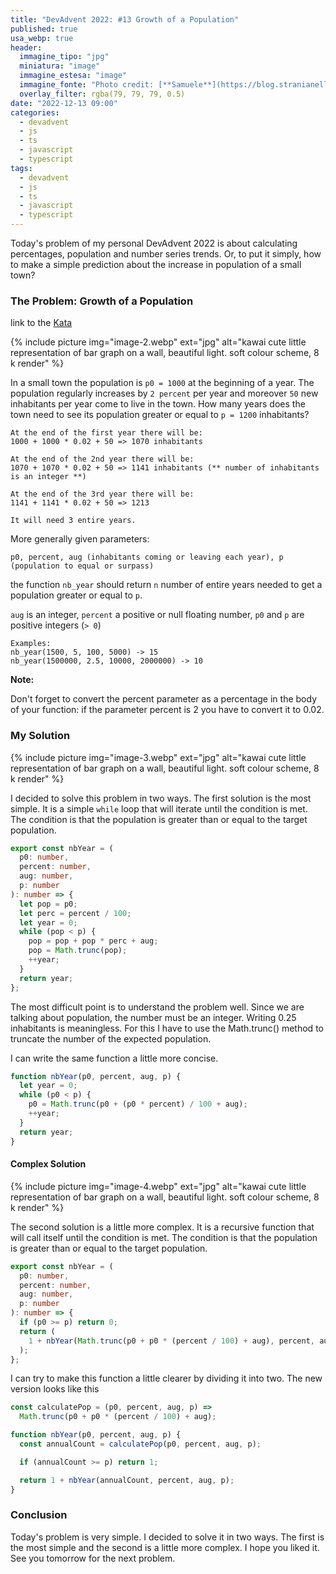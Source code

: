 ```yaml
---
title: "DevAdvent 2022: #13 Growth of a Population"
published: true
usa_webp: true
header:
  immagine_tipo: "jpg"
  miniatura: "image"
  immagine_estesa: "image"
  immagine_fonte: "Photo credit: [**Samuele**](https://blog.stranianelli.com/)"
  overlay_filter: rgba(79, 79, 79, 0.5)
date: "2022-12-13 09:00"
categories:
  - devadvent
  - js
  - ts
  - javascript
  - typescript
tags:
  - devadvent
  - js
  - ts
  - javascript
  - typescript
---
```


Today's problem of my personal DevAdvent 2022 is about calculating percentages, population and number series trends. Or, to put it simply, how to make a simple prediction about the increase in population of a small town?

### The Problem: Growth of a Population

link to the [Kata](https://www.codewars.com/kata/563b662a59afc2b5120000c6)

{% include picture img="image-2.webp" ext="jpg" alt="kawai cute little representation of bar graph on a wall, beautiful light. soft colour scheme, 8 k render" %}

In a small town the population is `p0 = 1000` at the beginning of a year. The population regularly increases by `2 percent` per year and moreover `50` new inhabitants per year come to live in the town. How many years does the town need to see its population greater or equal to `p = 1200` inhabitants?

```
At the end of the first year there will be:
1000 + 1000 * 0.02 + 50 => 1070 inhabitants

At the end of the 2nd year there will be:
1070 + 1070 * 0.02 + 50 => 1141 inhabitants (** number of inhabitants is an integer **)

At the end of the 3rd year there will be:
1141 + 1141 * 0.02 + 50 => 1213

It will need 3 entire years.
```

More generally given parameters:

```
p0, percent, aug (inhabitants coming or leaving each year), p (population to equal or surpass)
```

the function `nb_year` should return `n` number of entire years needed to get a population greater or equal to `p`.

`aug` is an integer, `percent` a positive or null floating number, `p0` and `p` are positive integers (`> 0`)

```
Examples:
nb_year(1500, 5, 100, 5000) -> 15
nb_year(1500000, 2.5, 10000, 2000000) -> 10
```

**Note:**

Don't forget to convert the percent parameter as a percentage in the body of your function: if the parameter percent is 2 you have to convert it to 0.02.

### My Solution

{% include picture img="image-3.webp" ext="jpg" alt="kawai cute little representation of bar graph on a wall, beautiful light. soft colour scheme, 8 k render" %}

I decided to solve this problem in two ways. The first solution is the most simple. It is a simple `while` loop that will iterate until the condition is met. The condition is that the population is greater than or equal to the target population.

```ts
export const nbYear = (
  p0: number,
  percent: number,
  aug: number,
  p: number
): number => {
  let pop = p0;
  let perc = percent / 100;
  let year = 0;
  while (pop < p) {
    pop = pop + pop * perc + aug;
    pop = Math.trunc(pop);
    ++year;
  }
  return year;
};
```

The most difficult point is to understand the problem well. Since we are talking about population, the number must be an integer. Writing 0.25 inhabitants is meaningless. For this I have to use the Math.trunc() method to truncate the number of the expected population.

I can write the same function a little more concise.

```js
function nbYear(p0, percent, aug, p) {
  let year = 0;
  while (p0 < p) {
    p0 = Math.trunc(p0 + (p0 * percent) / 100 + aug);
    ++year;
  }
  return year;
}
```

#### Complex Solution

{% include picture img="image-4.webp" ext="jpg" alt="kawai cute little representation of bar graph on a wall, beautiful light. soft colour scheme, 8 k render" %}

The second solution is a little more complex. It is a recursive function that will call itself until the condition is met. The condition is that the population is greater than or equal to the target population.

```ts
export const nbYear = (
  p0: number,
  percent: number,
  aug: number,
  p: number
): number => {
  if (p0 >= p) return 0;
  return (
    1 + nbYear(Math.trunc(p0 + p0 * (percent / 100) + aug), percent, aug, p)
  );
};
```

I can try to make this function a little clearer by dividing it into two. The new version looks like this

```js
const calculatePop = (p0, percent, aug, p) =>
  Math.trunc(p0 + p0 * (percent / 100) + aug);

function nbYear(p0, percent, aug, p) {
  const annualCount = calculatePop(p0, percent, aug, p);

  if (annualCount >= p) return 1;

  return 1 + nbYear(annualCount, percent, aug, p);
}
```

### Conclusion

Today's problem is very simple. I decided to solve it in two ways. The first is the most simple and the second is a little more complex. I hope you liked it. See you tomorrow for the next problem.
